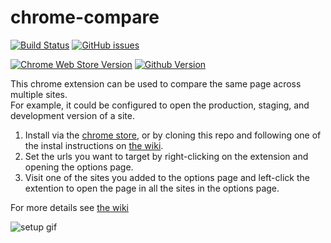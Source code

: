 # chrome-compare 

[![Build Status](https://travis-ci.org/ConorSheehan1/chrome-compare.svg?branch=master)](https://travis-ci.org/ConorSheehan1/chrome-compare)
[![GitHub issues](https://img.shields.io/github/issues/ConorSheehan1/chrome-compare.svg)](ConorSheehan1/chrome-compare/issues)

[![Chrome Web Store Version](https://img.shields.io/chrome-web-store/v/fbojbhlkngpihcjhjhadacdfikocgjfe.svg)](https://chrome.google.com/webstore/detail/chrome-compare/fbojbhlkngpihcjhjhadacdfikocgjfe?hl=en-GB)
[![Github Version](https://img.shields.io/github/tag/ConorSheehan1/chrome-compare.svg)](https://github.com/ConorSheehan1/chrome-compare/releases)

This chrome extension can be used to compare the same page across multiple sites.  
For example, it could be configured to open the production, staging, and development version of a site.  

1. Install via the [chrome store](https://chrome.google.com/webstore/detail/chrome-compare/fbojbhlkngpihcjhjhadacdfikocgjfe), or by cloning this repo and following one of the instal instructions on [the wiki](https://github.com/ConorSheehan1/chrome-compare/wiki/Setup).
1. Set the urls you want to target by right-clicking on the extension and opening the options page. 
1. Visit one of the sites you added to the options page and left-click the extention to open the page in all the sites in the options page.

For more details see [the wiki](https://github.com/ConorSheehan1/chrome-compare/wiki)

![setup gif](https://github.com/ConorSheehan1/chrome-compare/wiki/docs_assets/options.gif) 



